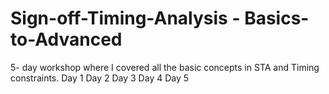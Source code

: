 # Sign-off-Timing-Analysis - Basics-to-Advanced
5- day workshop where I covered all the basic concepts in STA and Timing constraints.
Day 1
Day 2
Day 3
Day 4
Day 5
